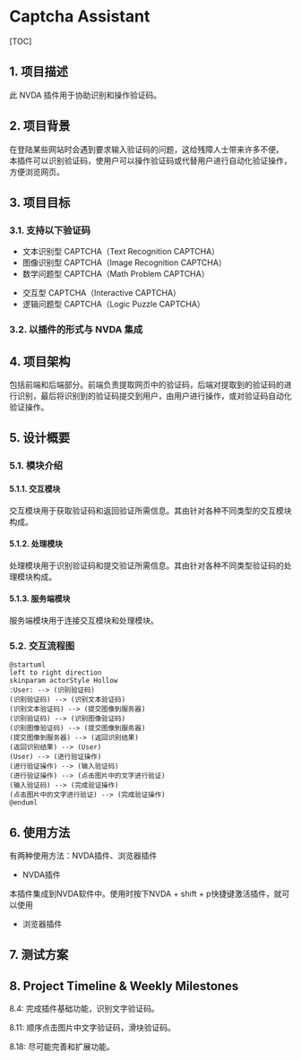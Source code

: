 # Captcha Assistant

[TOC]

## 1. 项目描述

此 NVDA 插件用于协助识别和操作验证码。

## 2. 项目背景

在登陆某些网站时会遇到要求输入验证码的问题，这给残障人士带来许多不便。
本插件可以识别验证码，使用户可以操作验证码或代替用户进行自动化验证操作，方便浏览网页。

## 3. 项目目标

### 3.1. 支持以下验证码

* 文本识别型 CAPTCHA（Text Recognition CAPTCHA）
* 图像识别型 CAPTCHA（Image Recognition CAPTCHA）
* 数学问题型 CAPTCHA（Math Problem CAPTCHA）
<!-- * 音频型 CAPTCHA（Audio CAPTCHA） -->
* 交互型 CAPTCHA（Interactive CAPTCHA）
* 逻辑问题型 CAPTCHA（Logic Puzzle CAPTCHA）
<!-- * 游戏型 CAPTCHA（Game CAPTCHA）
* 动态型 CAPTCHA（Dynamic CAPTCHA -->

### 3.2. 以插件的形式与 NVDA 集成

## 4. 项目架构

包括前端和后端部分。前端负责提取网页中的验证码，后端对提取到的验证码的进行识别，最后将识别到的验证码提交到用户，由用户进行操作，或对验证码自动化验证操作。

## 5. 设计概要

### 5.1. 模块介绍

#### 5.1.1. 交互模块

交互模块用于获取验证码和返回验证所需信息。其由针对各种不同类型的交互模块构成。

#### 5.1.2. 处理模块

处理模块用于识别验证码和提交验证所需信息。其由针对各种不同类型验证码的处理模块构成。

#### 5.1.3. 服务端模块

服务端模块用于连接交互模块和处理模块。

### 5.2. 交互流程图

```plantuml
@startuml
left to right direction
skinparam actorStyle Hollow
:User: --> (识别验证码)
(识别验证码) --> (识别文本验证码)
(识别文本验证码) --> (提交图像到服务器)
(识别验证码) --> (识别图像验证码)
(识别图像验证码) --> (提交图像到服务器)
(提交图像到服务器) --> (返回识别结果)
(返回识别结果) --> (User)
(User) --> (进行验证操作)
(进行验证操作) --> (输入验证码)
(进行验证操作) --> (点击图片中的文字进行验证)
(输入验证码) --> (完成验证操作)
(点击图片中的文字进行验证) --> (完成验证操作)
@enduml
```

## 6. 使用方法

有两种使用方法：NVDA插件、浏览器插件

* NVDA插件

本插件集成到NVDA软件中。使用时按下NVDA + shift + p快捷键激活插件，就可以使用

* 浏览器插件

## 7. 测试方案

## 8. Project Timeline & Weekly Milestones

8.4: 完成插件基础功能，识别文字验证码。

8.11: 顺序点击图片中文字验证码，滑块验证码。

8.18: 尽可能完善和扩展功能。
